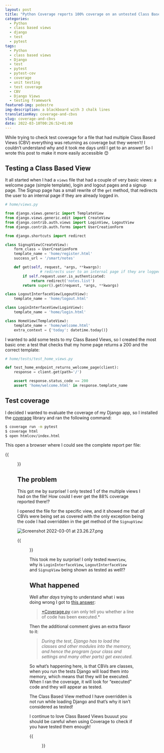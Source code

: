 ```yaml
---
layout: post
title: "Python Coverage reports 100% coverage on an untested Class Based View!"
categories:
  - Python
  - class based views
  - django
  - test
  - pytest
tags:
  - Python
  - class based views
  - Django
  - test
  - pytest
  - pytest-cov
  - coverage
  - unit testing
  - test coverage
  - CBV
  - Django Views
  - testing framework
featured-img: pedestre
img-description: a blackboard with 3 chalk lines
translationKey: coverage-and-cbvs 
slug: coverage-and-cbvs 
date: 2022-03-10T00:26:52+01:00
---
```


While trying to check test coverage for a file that had multiple Class Based Views (CBV) everything was returning as coverage but they weren’t! I couldn’t understand why and it took me days until I get to an answer! So I wrote this post to make it more easily accessible 😊 

<!--more-->

## Testing a Class Based View

It all started when I had a `views` file that had a couple of very basic views: a welcome page (simple template), login and logout pages and a signup page. The Signup page has a small rewrite of the `get` method, that redirects the user to an internal page if they are already logged in. 

```python
# home/views.py

from django.views.generic import TemplateView
from django.views.generic.edit import CreateView
from django.contrib.auth.views import LoginView, LogoutView
from django.contrib.auth.forms import UserCreationForm

from django.shortcuts import redirect

class SignupView(CreateView):
    form_class = UserCreationForm
    template_name = 'home/register.html'
    success_url = '/smart/notes'

    def get(self, request, *args, **kwargs):
				# redirects user to an internal page if they are logged in 
        if self.request.user.is_authenticated:
            return redirect('notes.list')
        return super().get(request, *args, **kwargs)

class LogoutInterfaceView(LogoutView):
    template_name = 'home/logout.html'

class LoginInterfaceView(LoginView):
    template_name = 'home/login.html'

class HomeView(TemplateView):
    template_name = 'home/welcome.html'
    extra_context = {'today': datetime.today()}
```

I wanted to add some tests to my Class Based Views, so I created the most basic one: a test that checks that my home page returns a 200 and the correct template:

```python
# home/tests/test_home_views.py

def test_home_endpoint_returns_welcome_page(client):
    response = client.get(path='/')

    assert response.status_code == 200
    assert 'home/welcome.html' in response.template_name
```

## Test coverage

I decided I wanted to evaluate the coverage of my Django app, so I installed the [coverage](https://coverage.readthedocs.io/en/6.3.2/) library and ran the following command:

```bash
$ coverage run -m pytest
$ coverage html
$ open htmlcov/index.html
```

This open a browser where I could see the complete report per file:


{{<figure src="/assets/img/posts/cbv-coverage/01.png#center" lt="A screenshot of a list of files with the percentage of lines coverage">}}

## The problem

This got me by surprise! I only tested 1 of the multiple views I had on the file! How could I ever get the 88% coverage reported there!?

I opened the file for the specific view, and it showed me that *all* CBVs were being set as covered with the only exception being the code I had overridden in the get method of the `SignupView`:

![Screenshot 2022-03-01 at 23.26.27.png](Pytest-cov%20180ed/Screenshot_2022-03-01_at_23.26.27.png)

{{<figure src="/assets/img/posts/cbv-coverage/02.png#center" lt="A screenshot of almost all code shown before as covered by tests">}}

This took me by surprise! I only tested `HomeView`, why is `LoginInterfaceView`, `LogoutInterfaceView` and `SignupView` being shown as tested as well!?

## What happened

Well after *days* trying to understand what i was doing wrong I got to [this answer](https://stackoverflow.com/a/65003581/3538098):

> [*Coverage.py](http://coverage.py/) can only tell you whether a line of code has been executed.*

Then the additional comment gives an extra flavor to it:

> *During the test, Django has to load the classes and other modules into the memory, and hence the program (your class and settings and many other parts) get executed.*
    
    

So what’s happening here, is that CBVs are classes, when you run the tests Django will load them into memory, which means that they will be executed. When I ran the coverage, it will look for “executed” code and they will appear as tested.

The Class Based View method I have overridden is not run while loading Django and that’s why it isn’t considered as tested!

I continue to love Class Based Views buuuut you should be careful when using Coverage to check if you have tested them enough! 

{{<figure src="https://media3.giphy.com/media/l4FGyRwwFPBFQt4cg/giphy.gif?cid=ecf05e47rg5zmu35kfsimam8i1s98ohoxujshkq2bwq743fy&rid=giphy.gif&ct=g#center" lt="Gif of a cartoon bull in the middle of a porcelain room">}}
